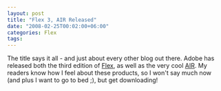 ```yaml
---
layout: post
title: "Flex 3, AIR Released"
date: "2008-02-25T00:02:00+06:00"
categories: Flex 
tags: 
---
```


The title says it all - and just about every other blog out there. Adobe has released both the third edition of <a href="http://www.adobe.com/go/flex">Flex</a>, as well as the very cool <a href="http://www.adobe.com/products/air/">AIR</a>. My readers know how I feel about these products, so I won't say much now (and plus I want to go to bed ;), but get downloading!